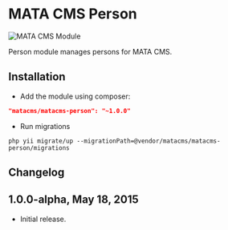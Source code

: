 MATA CMS Person
==========================================

![MATA CMS Module](https://s3-eu-west-1.amazonaws.com/qi-interactive/assets/mata-cms/gear-mata-logo%402x.png)


Person module manages persons for MATA CMS.


Installation
------------

- Add the module using composer: 

```json
"matacms/matacms-person": "~1.0.0"
```

-  Run migrations
```
php yii migrate/up --migrationPath=@vendor/matacms/matacms-person/migrations
```


Changelog
---------

## 1.0.0-alpha, May 18, 2015

- Initial release.
